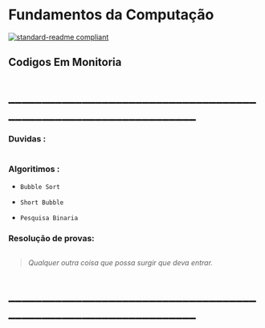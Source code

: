 # Fundamentos da Computação
[![standard-readme compliant](https://img.shields.io/badge/standard--readme-OK-green.svg?style=flat-square)](https://github.com/RichardLitt/standard-readme)



## Codigos Em Monitoria

# _________________________________________________________________ 
###    Duvidas :

```

```

###   Algoritimos :

- `Bubble Sort`

- `Short Bubble`

- `Pesquisa Binaria`


###   Resolução de provas:
```

```

>*Qualquer outra coisa que possa surgir que deva entrar.*
# _________________________________________________________________
